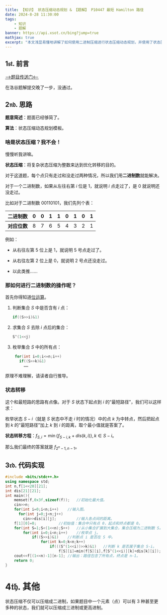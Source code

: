 ```yaml
---
title: 【知识】 状态压缩动态规划 & 【题解】 P10447 最短 Hamilton 路径
date: 2024-8-28 11:30:00
tags: 
    - 知识
    - 题解
banner: https://api.xsot.cn/bing?jump=true
mathjax: true
excerpt: "本文浅显易懂地讲解了如何使用二进制压缩进行状态压缩动态规划，并使用了状态压缩动态规划的方法解决洛谷例题 P10447 最短 Hamilton 路径。"
---
```


## $\mathfrak{1st.}$ 前言

[-->题目传送门<--](https://www.luogu.com.cn/problem/P10447)

在洛谷题解提交晚了一步，没通过。

## $\mathfrak{2nd.}$ 思路

**题意简述**：题面已经够简了。

**算法**：状态压缩动态规划模板。

### 啥是状态压缩？我不会！

慢慢听我讲嘛。

**状态压缩**：将复杂状态压缩为整数来达到优化转移的目的。

对于这道题，每个点只有走过和没走过两种情况，所以我们用**二进制数**就能解决。

对于一个二进制数，如果从左往右第 $i$ 位是 $1$，就说明 $i$ 点走过了，是 $0$ 就说明还没走过。

比如对于二进制数 $00110101$，我们先列个表：

| **二进制数** | $0$  | $0$  | $1$  | $1$  | $0$  | $1$  | $0$  | $1$  |
| :----------: | :--: | :--: | :--: | :--: | :--: | :--: | :--: | :--: |
| **对应位数** | $8$  | $7$  | $6$  | $5$  | $4$  | $3$  | $2$  | $1$  |

例如：

+ 从右往左第 $5$ 位上是 $1$，就说明 $5$ 号点走过了。

+ 从右往左第 $2$ 位上是 $0$，就说明 $2$ 号点还没走过。

+ 以此类推……

### 那如何进行二进制数的操作呢？

首先你得知道[位运算](https://cn.bing.com/search?q=%E4%BD%8D%E8%BF%90%E7%AE%97)。

1. 判断集合 $S$ 中是否含有 $i$ 点：
   ```cpp
   if((S>>i)&1)
   ```

2. 求集合 $S$ 去除 $i$ 点后的集合：
   ```cpp
   S^(1<<j)
   ```
3. 枚举集合 $S$ 中的所有点：
   ```cpp
	for(int i=0;i<=n;i++)
      if((S>>k)&1)
        ……
	```

原理不难理解，请读者自行推导。

### 状态转移

这个和最短路的思路有点像。对于 $S$ 状态下起点到 $i$ 的“最短路径”，我们可以这样求：

枚举状态 $S-i$（就是 $S$ 状态中不走 $i$ 时的情况）中的点 $k$ 为中转点，然后把起点到 $k$ 的“最短路径”加上 $k$ 到 $i$ 的距离，取个最小值就是答案了。

**状态转移方程**：$f_{S,i}=\min\{f_{S-i,k}+dis(k,i)\},k\in S-i$。

那么我们最终的答案就是 $f_{2^n-1,n-1}$。

## $\mathfrak{3rd.}$ 代码实现

```cpp
#include <bits/stdc++.h>
using namespace std;
int n,f[1<<20][21];
int dis[21][21];
int main(){
    memset(f,0x3f,sizeof(f));	//初始化最大值。
    cin>>n;
    for(int i=0;i<n;i++)	//输入图。
      for(int j=0;j<n;j++)
        cin>>dis[i][j];	        //输入各点间的距离。
    f[1][0]=0;			//初始值：集合中只有点 0，起点和终点都是 0。
    for(int S=1;S<(1<<n);S++)	//从小集合扩展到大集合，集合压缩为二进制数 S。
        for(int i=0;i<n;i++)	//枚举点 j。
            if((S>>i)&1)	//判断点 i 是否在 S 中。
                for(int k=0;k<n;k++)
                    if(((S^(1<<i))>>k)&1)	//判断 k 是否属于集合 S-i。
                        f[S][i]=min(f[S][i],f[S^(1<<i)][k]+dis[k][i]);
    cout<<f[(1<<n)-1][n-1];	//输出：路径包含了所有点，终点是 n-1。
    return 0;
}
```

# $\mathfrak{4th.}$ 其他

状态压缩不仅可以压缩成二进制，如果题目中一个元素（点）可以有 $3$ 种甚至更多种的状态，我们就可以压缩成三进制或更高进制。